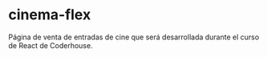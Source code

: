 # cinema-flex
Página de venta de entradas de cine que será desarrollada durante el curso de React de Coderhouse.
